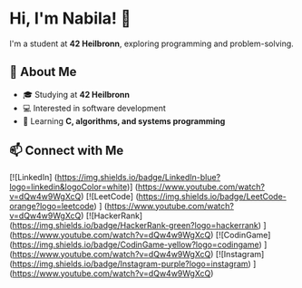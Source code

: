 # Hi, I'm Nabila! 👋  
I'm a student at **42 Heilbronn**, exploring programming and problem-solving.  

## 📖 About Me  
- 🎓 Studying at **42 Heilbronn**  
- 💻 Interested in software development  
- 🌱 Learning **C, algorithms, and systems programming**  

## 📫 Connect with Me  
[![LinkedIn]    (https://img.shields.io/badge/LinkedIn-blue?logo=linkedin&logoColor=white)]  (https://www.youtube.com/watch?v=dQw4w9WgXcQ)
[![LeetCode]    (https://img.shields.io/badge/LeetCode-orange?logo=leetcode)              ]  (https://www.youtube.com/watch?v=dQw4w9WgXcQ)
[![HackerRank]  (https://img.shields.io/badge/HackerRank-green?logo=hackerrank)           ]  (https://www.youtube.com/watch?v=dQw4w9WgXcQ)
[![CodinGame]   (https://img.shields.io/badge/CodinGame-yellow?logo=codingame)            ]  (https://www.youtube.com/watch?v=dQw4w9WgXcQ)
[![Instagram]   (https://img.shields.io/badge/Instagram-purple?logo=instagram)            ]  (https://www.youtube.com/watch?v=dQw4w9WgXcQ)

<!--
**nabilac27/nabilac27** is a ✨ _special_ ✨ repository because its `README.md` (this file) appears on your GitHub profile.

Here are some ideas to get you started:

- 🔭 I’m currently working on ...
- 🌱 I’m currently learning ...
- 👯 I’m looking to collaborate on ...
- 🤔 I’m looking for help with ...
- 💬 Ask me about ...
- 📫 How to reach me: ...
- 😄 Pronouns: ...
- ⚡ Fun fact: ...
-->
